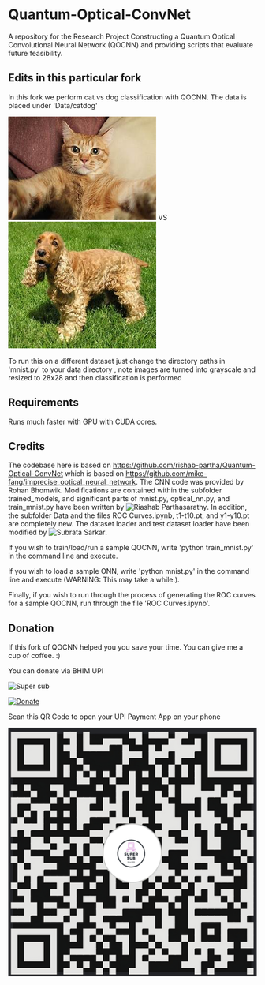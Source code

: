 # Quantum-Optical-ConvNet
A repository for the Research Project Constructing a Quantum Optical Convolutional Neural Network (QOCNN) and providing scripts that evaluate future feasibility.

## Edits in this particular fork

In this fork we perform cat vs dog classification with QOCNN. The data is placed under 'Data/catdog'

![cat](https://github.com/SubrataSarkar32/Quantum-Optical-ConvNet/blob/master/Data/catdog/test/gatto/1.jpeg?raw=true)    VS   ![dog](https://raw.githubusercontent.com/SubrataSarkar32/Quantum-Optical-ConvNet/master/Data/catdog/test/cane/OIP--9pxEn5HUPsqA38ao3O7TgHaGV.jpeg)

To run this on a different dataset just change the directory paths in 'mnist.py' to your data directory , note images are turned into grayscale and resized to 28x28 and then classification is performed

## Requirements

Runs much faster with GPU with CUDA cores.

## Credits

The codebase here is based on https://github.com/rishab-partha/Quantum-Optical-ConvNet which is based on https://github.com/mike-fang/imprecise_optical_neural_network. The CNN code was provided by Rohan Bhomwik. Modifications are contained within the subfolder trained_models, and significant parts of mnist.py, optical_nn.py, and train_mnist.py have been written by ![Riashab Parthasarathy](https://github.com/rishab-partha). In addition, the subfolder Data and the files ROC Curves.ipynb, t1-t10.pt, and y1-y10.pt are completely new. The dataset loader and test dataset loader have been modified by ![Subrata Sarkar](https://github.com/SubrataSarkar32).

If you wish to train/load/run a sample QOCNN, write 'python train_mnist.py' in the command line and execute.

If you wish to load a sample ONN, write 'python mnist.py' in the command line and execute (WARNING: This may take a while.).

Finally, if you wish to run through the process of generating the ROC curves for a sample QOCNN, run through the file 'ROC Curves.ipynb'.

## Donation

If this fork of QOCNN helped you you save your time. You can give me a cup of coffee. :)

You can donate via BHIM UPI


![Super sub](https://github.com/SubrataSarkar32/subratasarkar32.github.io/blob/master/images/Supersub(200x200).jpg?raw=true)


[![Donate](https://github.com/SubrataSarkar32/subratasarkar32.github.io/blob/master/images/bhimupi(100x15).jpg?raw=true)](upi://pay?pn=Subrata%20Sarakar&pa=9002824700%40upi&tn=Donation&am=&cu=INR&url=http%3A%2F%2Fupi.link%2F)

Scan this QR Code to open your UPI Payment App on your phone

![QR code](https://github.com/SubrataSarkar32/subratasarkar32.github.io/blob/master/images/qrpay.png?raw=true)
